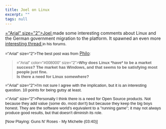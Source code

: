 ```yaml
---
title: Joel on Linux
excerpt: ""
tags: null
---
```

<a href="http://www.joelonsoftware.com/">="Arial" size="2">Joel </font></a>made some interesting comments about Linux and the German government migration to the platform. It spawned an even more <a href="http://discuss.fogcreek.com/joelonsoftware/default.asp?cmd=show&amp;ixPost=57675&amp;ixReplies=25">interesting thread </a><font face="Arial" size="2">in his forums.

="Arial" size="2">The best post was from </font><a href="Why does Linux *have* to be a market success? The market has Windows, and that seems to be satisfying most people just fine. ">Philo</a><font face="Arial" size="2">:

<blockquote dir="ltr" style="MARGIN-RIGHT: 0px">
="Arial" color="#008000" size="2"><strong>Why does Linux *have* to be a market success? The market has Windows, and that seems to be satisfying most people just fine. <br />Is there a need for Linux somewhere?</strong>
</blockquote>
="Arial" size="2">I'm not sure I agree with the implication, but it is an interesting question. 10 points for being gutsy at least. 

="Arial" size="2">Personally I think there is a need for Open Source products. Not because they add value (some do, most don't) but because they keep the big boys honest. They are the software world's equivalent to a "running game"; it may not always produce good results, but that doesn't diminish its role.

<div>
[Now Playing: Guns N' Roses - My Michelle (03:40)]
</div>